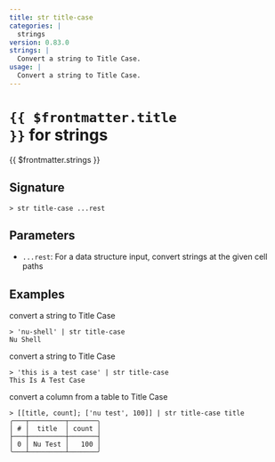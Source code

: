 ```yaml
---
title: str title-case
categories: |
  strings
version: 0.83.0
strings: |
  Convert a string to Title Case.
usage: |
  Convert a string to Title Case.
---
```


# <code>{{ $frontmatter.title }}</code> for strings

<div class='command-title'>{{ $frontmatter.strings }}</div>

## Signature

```> str title-case ...rest```

## Parameters

 -  `...rest`: For a data structure input, convert strings at the given cell paths

## Examples

convert a string to Title Case
```shell
> 'nu-shell' | str title-case
Nu Shell
```

convert a string to Title Case
```shell
> 'this is a test case' | str title-case
This Is A Test Case
```

convert a column from a table to Title Case
```shell
> [[title, count]; ['nu test', 100]] | str title-case title
╭───┬─────────┬───────╮
│ # │  title  │ count │
├───┼─────────┼───────┤
│ 0 │ Nu Test │   100 │
╰───┴─────────┴───────╯

```

